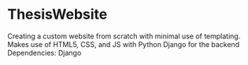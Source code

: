 # ThesisWebsite
Creating a custom website from scratch with minimal use of templating. Makes use of HTML5, CSS, and JS with Python Django for the backend
Dependencies: Django